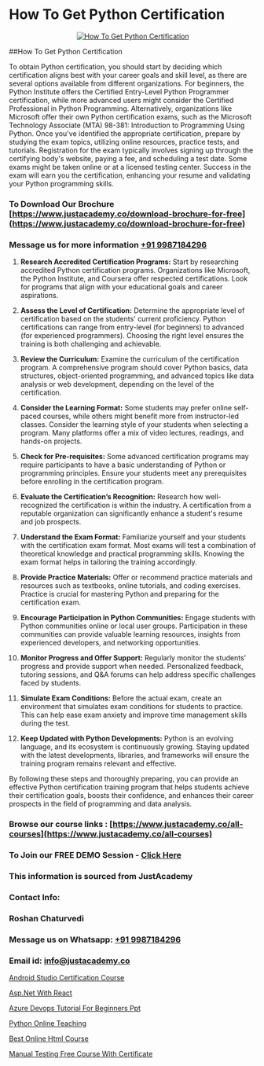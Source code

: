 # How To Get Python Certification

<p align="center">
  <a href="https://justacademy.co/course-detail/python-training">
    <img src="https://justacademy.co/storage2/course_image/1709713400_course_image.webp" alt="How To Get Python Certification">
  </a>
</p>
##How To Get Python Certification

To obtain Python certification, you should start by deciding which certification aligns best with your career goals and skill level, as there are several options available from different organizations. For beginners, the Python Institute offers the Certified Entry-Level Python Programmer certification, while more advanced users might consider the Certified Professional in Python Programming. Alternatively, organizations like Microsoft offer their own Python certification exams, such as the Microsoft Technology Associate (MTA) 98-381: Introduction to Programming Using Python. Once you've identified the appropriate certification, prepare by studying the exam topics, utilizing online resources, practice tests, and tutorials. Registration for the exam typically involves signing up through the certifying body's website, paying a fee, and scheduling a test date. Some exams might be taken online or at a licensed testing center. Success in the exam will earn you the certification, enhancing your resume and validating your Python programming skills.
### To Download Our Brochure [https://www.justacademy.co/download-brochure-for-free](https://www.justacademy.co/download-brochure-for-free)
### Message us for more information [+91 9987184296](https://api.whatsapp.com/send?phone=919987184296)
1) **Research Accredited Certification Programs:** Start by researching accredited Python certification programs. Organizations like Microsoft, the Python Institute, and Coursera offer respected certifications. Look for programs that align with your educational goals and career aspirations.

2) **Assess the Level of Certification:** Determine the appropriate level of certification based on the students' current proficiency. Python certifications can range from entry-level (for beginners) to advanced (for experienced programmers). Choosing the right level ensures the training is both challenging and achievable.

3) **Review the Curriculum:** Examine the curriculum of the certification program. A comprehensive program should cover Python basics, data structures, object-oriented programming, and advanced topics like data analysis or web development, depending on the level of the certification.

4) **Consider the Learning Format:** Some students may prefer online self-paced courses, while others might benefit more from instructor-led classes. Consider the learning style of your students when selecting a program. Many platforms offer a mix of video lectures, readings, and hands-on projects.

5) **Check for Pre-requisites:** Some advanced certification programs may require participants to have a basic understanding of Python or programming principles. Ensure your students meet any prerequisites before enrolling in the certification program.

6) **Evaluate the Certification’s Recognition:** Research how well-recognized the certification is within the industry. A certification from a reputable organization can significantly enhance a student's resume and job prospects.

7) **Understand the Exam Format:** Familiarize yourself and your students with the certification exam format. Most exams will test a combination of theoretical knowledge and practical programming skills. Knowing the exam format helps in tailoring the training accordingly.

8) **Provide Practice Materials:** Offer or recommend practice materials and resources such as textbooks, online tutorials, and coding exercises. Practice is crucial for mastering Python and preparing for the certification exam.

9) **Encourage Participation in Python Communities:** Engage students with Python communities online or local user groups. Participation in these communities can provide valuable learning resources, insights from experienced developers, and networking opportunities.

10) **Monitor Progress and Offer Support:** Regularly monitor the students’ progress and provide support when needed. Personalized feedback, tutoring sessions, and Q&A forums can help address specific challenges faced by students.

11) **Simulate Exam Conditions:** Before the actual exam, create an environment that simulates exam conditions for students to practice. This can help ease exam anxiety and improve time management skills during the test.

12) **Keep Updated with Python Developments:** Python is an evolving language, and its ecosystem is continuously growing. Staying updated with the latest developments, libraries, and frameworks will ensure the training program remains relevant and effective.

By following these steps and thoroughly preparing, you can provide an effective Python certification training program that helps students achieve their certification goals, boosts their confidence, and enhances their career prospects in the field of programming and data analysis.

### Browse our course links : [https://www.justacademy.co/all-courses](https://www.justacademy.co/all-courses) 
### To Join our FREE DEMO Session - [Click Here](https://www.justacademy.co/register-for-course-demo)


### This information is sourced from JustAcademy
### Contact Info:
### Roshan Chaturvedi
### Message us on Whatsapp: [+91 9987184296](https://api.whatsapp.com/send?phone=919987184296)
### Email id: [info@justacademy.co](mailto:info@justacademy.co)
                
[Android Studio Certification Course](https://www.linkedin.com/pulse/android-studio-certification-course-justacademy-beangaluru-uaw8f/)

[Asp.Net With React](https://www.linkedin.com/pulse/aspnet-react-justacademy-portland-uyfwf?trackingId=fUUiC1pRIx3dJXKQS%2F2p4A%3D%3D&lipi=urn%3Ali%3Apage%3Ad_flagship3_company_admin%3B4wvQoxRzQS6F4YizGcy96A%3D%3D)

[Azure Devops Tutorial For Beginners Ppt](https://medium.com/@kumarishimmi99/azure-devops-tutorial-for-beginners-ppt-1d60d2d28724)

[Python Online Teaching](https://medium.com/@sagarawat89/python-online-teaching-14f03d013f9c)

[Best Online Html Course](https://justacademyin.github.io/justacademy/best-online-html-course)

[Manual Testing Free Course With Certificate](https://justacademyin.github.io/justacademy/manual-testing-free-course-with-certificate)

